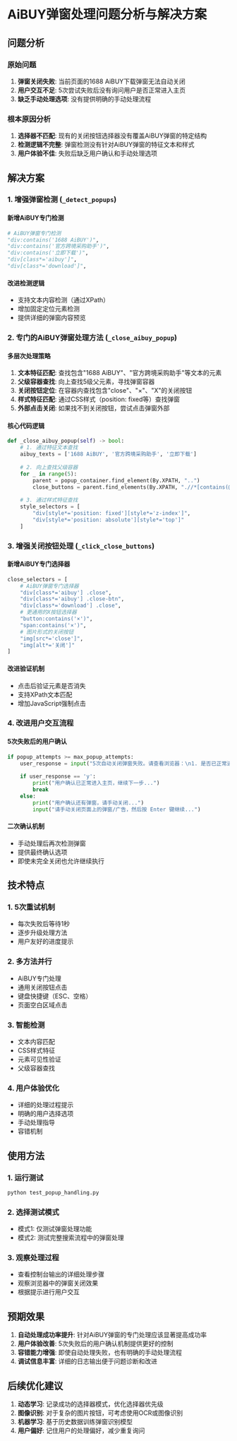 # AiBUY弹窗处理问题分析与解决方案

## 问题分析

### 原始问题
1. **弹窗关闭失败**: 当前页面的1688 AiBUY下载弹窗无法自动关闭
2. **用户交互不足**: 5次尝试失败后没有询问用户是否正常进入主页
3. **缺乏手动处理选项**: 没有提供明确的手动处理流程

### 根本原因分析
1. **选择器不匹配**: 现有的关闭按钮选择器没有覆盖AiBUY弹窗的特定结构
2. **检测逻辑不完整**: 弹窗检测没有针对AiBUY弹窗的特征文本和样式
3. **用户体验不佳**: 失败后缺乏用户确认和手动处理选项

## 解决方案

### 1. 增强弹窗检测 (`_detect_popups`)

#### 新增AiBUY专门检测
```python
# AiBUY弹窗专门检测
"div:contains('1688 AiBUY')",
"div:contains('官方跨境采购助手')",
"div:contains('立即下载')",
"div[class*='aibuy']",
"div[class*='download']",
```

#### 改进检测逻辑
- 支持文本内容检测（通过XPath）
- 增加固定定位元素检测
- 提供详细的弹窗内容预览

### 2. 专门的AiBUY弹窗处理方法 (`_close_aibuy_popup`)

#### 多层次处理策略
1. **文本特征匹配**: 查找包含"1688 AiBUY"、"官方跨境采购助手"等文本的元素
2. **父级容器查找**: 向上查找5级父元素，寻找弹窗容器
3. **关闭按钮定位**: 在容器内查找包含"close"、"×"、"X"的关闭按钮
4. **样式特征匹配**: 通过CSS样式（position: fixed等）查找弹窗
5. **外部点击关闭**: 如果找不到关闭按钮，尝试点击弹窗外部

#### 核心代码逻辑
```python
def _close_aibuy_popup(self) -> bool:
    # 1. 通过特征文本查找
    aibuy_texts = ['1688 AiBUY', '官方跨境采购助手', '立即下载']
    
    # 2. 向上查找父级容器
    for _ in range(5):
        parent = popup_container.find_element(By.XPATH, "..")
        close_buttons = parent.find_elements(By.XPATH, ".//*[contains(@class, 'close') or contains(text(), '×')]")
    
    # 3. 通过样式特征查找
    style_selectors = [
        "div[style*='position: fixed'][style*='z-index']",
        "div[style*='position: absolute'][style*='top']"
    ]
```

### 3. 增强关闭按钮处理 (`_click_close_buttons`)

#### 新增AiBUY专门选择器
```python
close_selectors = [
    # AiBUY弹窗专门选择器
    "div[class*='aibuy'] .close",
    "div[class*='aibuy'] .close-btn", 
    "div[class*='download'] .close",
    # 更通用的X按钮选择器
    "button:contains('×')",
    "span:contains('×')",
    # 图片形式的关闭按钮
    "img[src*='close']",
    "img[alt*='关闭']"
]
```

#### 改进验证机制
- 点击后验证元素是否消失
- 支持XPath文本匹配
- 增加JavaScript强制点击

### 4. 改进用户交互流程

#### 5次失败后的用户确认
```python
if popup_attempts >= max_popup_attempts:
    user_response = input("5次自动关闭弹窗失败。请查看浏览器：\n1. 是否已正常进入主页？(输入'y'表示是)\n2. 是否还有弹窗需要手动关闭？(输入'n'表示有弹窗)\n请输入 y/n: ")
    
    if user_response == 'y':
        print("用户确认已正常进入主页，继续下一步...")
        break
    else:
        print("用户确认还有弹窗，请手动关闭...")
        input("请手动关闭页面上的弹窗/广告，然后按 Enter 键继续...")
```

#### 二次确认机制
- 手动处理后再次检测弹窗
- 提供最终确认选项
- 即使未完全关闭也允许继续执行

## 技术特点

### 1. 5次重试机制
- 每次失败后等待1秒
- 逐步升级处理方法
- 用户友好的进度提示

### 2. 多方法并行
- AiBUY专门处理
- 通用关闭按钮点击
- 键盘快捷键（ESC、空格）
- 页面空白区域点击

### 3. 智能检测
- 文本内容匹配
- CSS样式特征
- 元素可见性验证
- 父级容器查找

### 4. 用户体验优化
- 详细的处理过程提示
- 明确的用户选择选项
- 手动处理指导
- 容错机制

## 使用方法

### 1. 运行测试
```bash
python test_popup_handling.py
```

### 2. 选择测试模式
- 模式1: 仅测试弹窗处理功能
- 模式2: 测试完整搜索流程中的弹窗处理

### 3. 观察处理过程
- 查看控制台输出的详细处理步骤
- 观察浏览器中的弹窗关闭效果
- 根据提示进行用户交互

## 预期效果

1. **自动处理成功率提升**: 针对AiBUY弹窗的专门处理应该显著提高成功率
2. **用户体验改善**: 5次失败后的用户确认机制提供更好的控制
3. **容错能力增强**: 即使自动处理失败，也有明确的手动处理流程
4. **调试信息丰富**: 详细的日志输出便于问题诊断和改进

## 后续优化建议

1. **动态学习**: 记录成功的选择器模式，优化选择器优先级
2. **图像识别**: 对于复杂的图片按钮，可考虑使用OCR或图像识别
3. **机器学习**: 基于历史数据训练弹窗识别模型
4. **用户偏好**: 记住用户的处理偏好，减少重复询问
